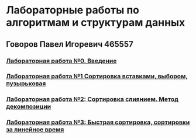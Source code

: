 # Лабораторные работы по алгоритмам и структурам данных
## Говоров Павел Игоревич 465557
### [Лабораторная работа №0. Введение](https://github.com/Seztor/algorithms/tree/main/lab0)
### [Лабораторная работа №1 Сортировка вставками, выбором, пузырьковая](https://github.com/Seztor/algorithms/tree/main/lab1)
### [Лабораторная работа №2: Сортировка слиянием. Метод декомпозиции](https://github.com/Seztor/algorithms/tree/main/lab2)
### [Лабораторная работа №3: Быстрая сортировка, сортировки за линейное время](https://github.com/Seztor/algorithms/tree/main/lab3)

